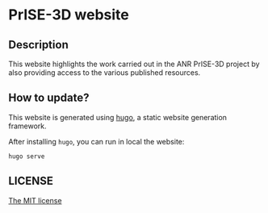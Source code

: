 # PrISE-3D website

## Description

This website highlights the work carried out in the ANR PrISE-3D project by also providing access to the various published resources.

## How to update?

This website is generated using [hugo](https://gohugo.io/), a static website generation framework.

After installing `hugo`, you can run in local the website:
```
hugo serve
```

## LICENSE

[The MIT license](LICENSE)
